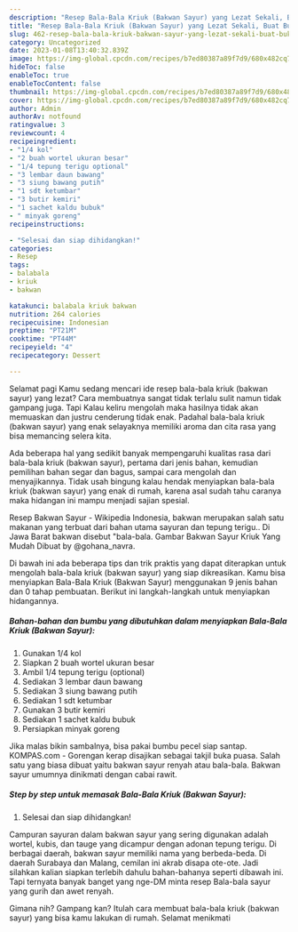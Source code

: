 ```yaml
---
description: "Resep Bala-Bala Kriuk (Bakwan Sayur) yang Lezat Sekali, Buat Buka Puasa Lezat Sekali"
title: "Resep Bala-Bala Kriuk (Bakwan Sayur) yang Lezat Sekali, Buat Buka Puasa Lezat Sekali"
slug: 462-resep-bala-bala-kriuk-bakwan-sayur-yang-lezat-sekali-buat-buka-puasa-lezat-sekali
category: Uncategorized
date: 2023-01-08T13:40:32.839Z
image: https://img-global.cpcdn.com/recipes/b7ed80387a89f7d9/680x482cq70/bala-bala-kriuk-bakwan-sayur-foto-resep-utama.jpg
hideToc: false
enableToc: true
enableTocContent: false
thumbnail: https://img-global.cpcdn.com/recipes/b7ed80387a89f7d9/680x482cq70/bala-bala-kriuk-bakwan-sayur-foto-resep-utama.jpg
cover: https://img-global.cpcdn.com/recipes/b7ed80387a89f7d9/680x482cq70/bala-bala-kriuk-bakwan-sayur-foto-resep-utama.jpg
author: Admin
authorAv: notfound
ratingvalue: 3
reviewcount: 4
recipeingredient:
- "1/4 kol"
- "2 buah wortel ukuran besar"
- "1/4 tepung terigu optional"
- "3 lembar daun bawang"
- "3 siung bawang putih"
- "1 sdt ketumbar"
- "3 butir kemiri"
- "1 sachet kaldu bubuk"
- " minyak goreng"
recipeinstructions:

- "Selesai dan siap dihidangkan!"
categories:
- Resep
tags:
- balabala
- kriuk
- bakwan

katakunci: balabala kriuk bakwan 
nutrition: 264 calories
recipecuisine: Indonesian
preptime: "PT21M"
cooktime: "PT44M"
recipeyield: "4"
recipecategory: Dessert

---
```



Selamat pagi Kamu sedang mencari ide resep bala-bala kriuk (bakwan sayur) yang lezat? Cara membuatnya sangat tidak terlalu sulit namun tidak gampang juga. Tapi Kalau keliru mengolah maka hasilnya tidak akan memuaskan dan justru cenderung tidak enak. Padahal bala-bala kriuk (bakwan sayur) yang enak selayaknya memiliki aroma dan cita rasa yang bisa memancing selera kita.


Ada beberapa hal yang sedikit banyak mempengaruhi kualitas rasa dari bala-bala kriuk (bakwan sayur), pertama dari jenis bahan, kemudian pemilihan bahan segar dan bagus, sampai cara mengolah dan menyajikannya. Tidak usah bingung kalau hendak menyiapkan bala-bala kriuk (bakwan sayur) yang enak di rumah, karena asal sudah tahu caranya maka hidangan ini mampu menjadi sajian spesial.

Resep Bakwan Sayur - Wikipedia Indonesia, bakwan merupakan salah satu makanan yang terbuat dari bahan utama sayuran dan tepung terigu.. Di Jawa Barat bakwan disebut &#34;bala-bala. Gambar Bakwan Sayur Kriuk Yang Mudah Dibuat by @gohana_navra.


Di bawah ini ada beberapa tips dan trik praktis yang dapat diterapkan untuk mengolah bala-bala kriuk (bakwan sayur) yang siap dikreasikan. Kamu bisa menyiapkan Bala-Bala Kriuk (Bakwan Sayur) menggunakan 9 jenis bahan dan 0 tahap pembuatan. Berikut ini langkah-langkah untuk menyiapkan hidangannya.

<!--inarticleads1-->

##### Bahan-bahan dan bumbu yang dibutuhkan dalam menyiapkan Bala-Bala Kriuk (Bakwan Sayur):

1. Gunakan 1/4 kol
1. Siapkan 2 buah wortel ukuran besar
1. Ambil 1/4 tepung terigu (optional)
1. Sediakan 3 lembar daun bawang
1. Sediakan 3 siung bawang putih
1. Sediakan 1 sdt ketumbar
1. Gunakan 3 butir kemiri
1. Sediakan 1 sachet kaldu bubuk
1. Persiapkan  minyak goreng


Jika malas bikin sambalnya, bisa pakai bumbu pecel siap santap. KOMPAS.com - Gorengan kerap disajikan sebagai takjil buka puasa. Salah satu yang biasa dibuat yaitu bakwan sayur renyah atau bala-bala. Bakwan sayur umumnya dinikmati dengan cabai rawit. 

<!--inarticleads2-->

##### Step by step untuk memasak Bala-Bala Kriuk (Bakwan Sayur):


1. Selesai dan siap dihidangkan!

Campuran sayuran dalam bakwan sayur yang sering digunakan adalah wortel, kubis, dan tauge yang dicampur dengan adonan tepung terigu. Di berbagai daerah, bakwan sayur memiliki nama yang berbeda-beda. Di daerah Surabaya dan Malang, cemilan ini akrab disapa ote-ote. Jadi silahkan kalian siapkan terlebih dahulu bahan-bahanya seperti dibawah ini. Tapi ternyata banyak banget yang nge-DM minta resep Bala-bala sayur yang gurih dan awet renyah. 

Gimana nih? Gampang kan? Itulah cara membuat bala-bala kriuk (bakwan sayur) yang bisa kamu lakukan di rumah. Selamat menikmati
